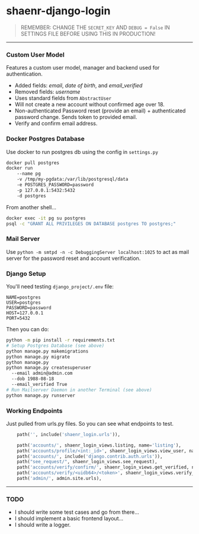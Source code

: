 # shaenr-django-login


> REMEMBER: CHANGE THE `SECRET_KEY` AND `DEBUG = False` IN SETTINGS FILE BEFORE USING THIS IN PRODUCTION! 

---

### Custom User Model
Features a custom user model, manager and backend used for authentication.
+ Added fields: *email*, *date of birth*, and *email_verified*
+ Removed fields: *username*
+ Uses standard fields from `AbstractUser`
+ Will not create a new account without confirmed age over 18.
+ Non-authenticated Password reset (provide an email) + authenticated password change. Sends token to provided email.
+ Verify and confirm email address.

### Docker Postgres Database

Use docker to run postgres db using the config in `settings.py`

```bash
docker pull postgres
docker run 
    --name pg 
    -v /tmp/my-pgdata:/var/lib/postgresql/data 
    -e POSTGRES_PASSWORD=password 
    -p 127.0.0.1:5432:5432 
    -d postgres
```

From another shell...

```bash
docker exec -it pg su postgres
psql -c "GRANT ALL PRIVILEGES ON DATABASE postgres TO postgres;"
```

### Mail Server

Use `python -m smtpd -n -c DebuggingServer localhost:1025` to act as mail server for the password reset and account verification.

### Django Setup

You'll need testing `django_project/.env` file:

```dotenv
NAME=postgres
USER=postgres
PASSWORD=password
HOST=127.0.0.1
PORT=5432
```

Then you can do:

```bash
python -m pip install -r requirements.txt
# Setup Postgres Database (see above)
python manage.py makemigrations
python manage.py migrate
python manage.py
python manage.py createsuperuser 
  --email admin@admin.com 
  --dob 1988-08-18 
  --email_verified True
# Run Mailserver Daemon in another Terminal (see above)
python manage.py runserver
```

### Working Endpoints
Just pulled from urls.py files.
So you can see what endpoints to test.

```python
    path('', include('shaenr_login.urls')),

    path('accounts/', shaenr_login_views.listing, name='listing'),
    path('accounts/profile/<int:_id>', shaenr_login_views.view_user, name='view_user'),
    path('accounts/', include('django.contrib.auth.urls')),
    path("see_request/", shaenr_login_views.see_request),
    path('accounts/verify/confirm/', shaenr_login_views.get_verified, name='get_verified'),
    path('accounts/verify/<uidb64>/<token>', shaenr_login_views.verify_email, name='email_verify'),
    path('admin/', admin.site.urls),
```

---

### TODO

+ I should write some test cases and go from there...
+ I should implement a basic frontend layout...
+ I should write a logger.